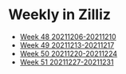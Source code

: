 # Weekly in Zilliz

- [Week 48 20211206-20211210](week-48-20211206-20211210.md)
- [Week 49 20211213-20211217](week-49-20211213-20211217.md)
- [Week 50 20211220-20211224](week-50-20211220-20211224.md)
- [Week 51 20211227-20211231](week-50-20211227-20211231.md)
